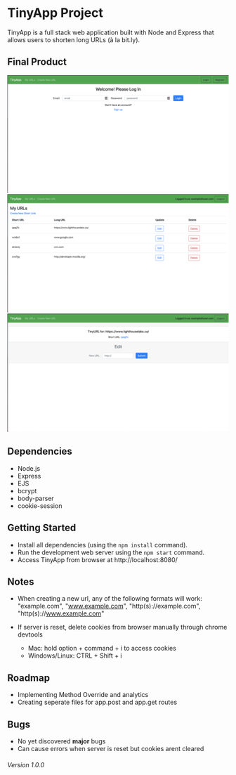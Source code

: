 # TinyApp Project

TinyApp is a full stack web application built with Node and Express that allows users to shorten long URLs (à la bit.ly).

## Final Product

!["Landing Page"](https://github.com/remy29/tinyapp/blob/master/docs/landing_page.png?raw=true)
!["URLs Page Populated with a variaty of URL styles"](https://github.com/remy29/tinyapp/blob/master/docs/urls-page.png?raw=true)
!["URL Edit Page"](https://github.com/remy29/tinyapp/blob/master/docs/url-edit-page.png?raw=true)

## Dependencies

- Node.js
- Express
- EJS
- bcrypt
- body-parser
- cookie-session

## Getting Started

- Install all dependencies (using the `npm install` command).
- Run the development web server using the `npm start` command.
- Access TinyApp from browser at http://localhost:8080/

## Notes

- When creating a new url, any of the following formats will work: "example.com", "www.example.com", "http(s)://example.com", "http(s)://www.example.com"

- If server is reset, delete cookies from browser manually through chrome devtools
  * Mac: hold option + command + i to access cookies
  * Windows/Linux:  CTRL + Shift + i

## Roadmap

- Implementing Method Override and analytics
- Creating seperate files for app.post and app.get routes

## Bugs

- No yet discovered **major** bugs
- Can cause errors when server is reset but cookies arent cleared

###### Version 1.0.0


